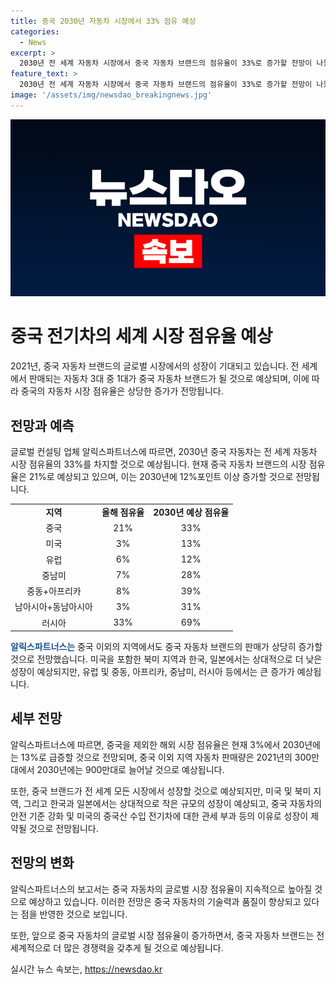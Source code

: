 ```yaml
---
title: 중국 2030년 자동차 시장에서 33% 점유 예상
categories:
  - News
excerpt: >
  2030년 전 세계 자동차 시장에서 중국 자동차 브랜드의 점유율이 33%로 증가할 전망이 나왔습니다. 이에 따라 중국 자동차 브랜드의 시장 점유율은 해외에서의 판매가 상당히 증가할 것으로 예상되며, 특히 유럽, 중남미, 중동, 아프리카, 남아시아, 동남아시아, 러시아 등 지역에서의 점유율이 급증할 것으로 전망됩니다. 그러나 북미 지역과 한국, 일본 시장에서는 성장이 상대적으로 작을 것으로 예측되며, 미국 등 북미 지역에서는 중국 자동차의 점유율이 1~3%로, 한국과 일본 시장에서는 0~1% 수준으로 유지될 전망이라고 합니다.
feature_text: >
  2030년 전 세계 자동차 시장에서 중국 자동차 브랜드의 점유율이 33%로 증가할 전망이 나왔습니다. 이에 따라 중국 자동차 브랜드의 시장 점유율은 해외에서의 판매가 상당히 증가할 것으로 예상되며, 특히 유럽, 중남미, 중동, 아프리카, 남아시아, 동남아시아, 러시아 등 지역에서의 점유율이 급증할 것으로 전망됩니다. 그러나 북미 지역과 한국, 일본 시장에서는 성장이 상대적으로 작을 것으로 예측되며, 미국 등 북미 지역에서는 중국 자동차의 점유율이 1~3%로, 한국과 일본 시장에서는 0~1% 수준으로 유지될 전망이라고 합니다.
image: '/assets/img/newsdao_breakingnews.jpg'
---
```


<p><img src="/assets/img/newsdao_breakingnews.jpg" alt="koreaapp 속보" /></p>

<h1>중국 전기차의 세계 시장 점유율 예상</h1>

<p data-ke-size="size16">2021년, 중국 자동차 브랜드의 글로벌 시장에서의 성장이 기대되고 있습니다. 전 세계에서 판매되는 자동차 3대 중 1대가 중국 자동차 브랜드가 될 것으로 예상되며, 이에 따라 중국의 자동차 시장 점유율은 상당한 증가가 전망됩니다.</p>

<h2 data-ke-size="size26">전망과 예측</h2>

<p data-ke-size="size16">글로벌 컨설팅 업체 알릭스파트너스에 따르면, 2030년 중국 자동차는 전 세계 자동차 시장 점유율의 33%를 차지할 것으로 예상됩니다. 현재 중국 자동차 브랜드의 시장 점유율은 21%로 예상되고 있으며, 이는 2030년에 12%포인트 이상 증가할 것으로 전망됩니다.</p>

<table>
    <tr>
        <td style="text-align: center; height: 17px;"><b>지역</b></td>
        <td style="text-align: center; height: 17px;"><b>올해 점유율</b></td>
        <td style="text-align: center; height: 17px;"><b>2030년 예상 점유율</b></td>
    </tr>
    <tr>
        <td style="text-align: center; height: 17px;">중국</td>
        <td style="text-align: center; height: 17px;">21%</td>
        <td style="text-align: center; height: 17px;">33%</td>
    </tr>
    <tr>
        <td style="text-align: center; height: 17px;">미국</td>
        <td style="text-align: center; height: 17px;">3%</td>
        <td style="text-align: center; height: 17px;">13%</td>
    </tr>
    <tr>
        <td style="text-align: center; height: 17px;">유럽</td>
        <td style="text-align: center; height: 17px;">6%</td>
        <td style="text-align: center; height: 17px;">12%</td>
    </tr>
    <tr>
        <td style="text-align: center; height: 17px;">중남미</td>
        <td style="text-align: center; height: 17px;">7%</td>
        <td style="text-align: center; height: 17px;">28%</td>
    </tr>
    <tr>
        <td style="text-align: center; height: 17px;">중동+아프리카</td>
        <td style="text-align: center; height: 17px;">8%</td>
        <td style="text-align: center; height: 17px;">39%</td>
    </tr>
    <tr>
        <td style="text-align: center; height: 17px;">남아시아+동남아시아</td>
        <td style="text-align: center; height: 17px;">3%</td>
        <td style="text-align: center; height: 17px;">31%</td>
    </tr>
    <tr>
        <td style="text-align: center; height: 17px;">러시아</td>
        <td style="text-align: center; height: 17px;">33%</td>
        <td style="text-align: center; height: 17px;">69%</td>
    </tr>
</table>

<p><b><span style="color: #1a5490;">알릭스파트너스는</span></b> 중국 이외의 지역에서도 중국 자동차 브랜드의 판매가 상당히 증가할 것으로 전망했습니다. 미국을 포함한 북미 지역과 한국, 일본에서는 상대적으로 더 낮은 성장이 예상되지만, 유럽 및 중동, 아프리카, 중남미, 러시아 등에서는 큰 증가가 예상됩니다.</p>

<h2 data-ke-size="size26">세부 전망</h2>

<p data-ke-size="size16">알릭스파트너스에 따르면, 중국을 제외한 해외 시장 점유율은 현재 3%에서 2030년에는 13%로 급증할 것으로 전망되며, 중국 이외 지역 자동차 판매량은 2021년의 300만 대에서 2030년에는 900만대로 늘어날 것으로 예상됩니다.</p>

<p data-ke-size="size16">또한, 중국 브랜드가 전 세계 모든 시장에서 성장할 것으로 예상되지만, 미국 및 북미 지역, 그리고 한국과 일본에서는 상대적으로 작은 규모의 성장이 예상되고, 중국 자동차의 안전 기준 강화 및 미국의 중국산 수입 전기차에 대한 관세 부과 등의 이유로 성장이 제약될 것으로 전망됩니다.</p>

<h2 data-ke-size="size26">전망의 변화</h2>

<p data-ke-size="size16">알릭스파트너스의 보고서는 중국 자동차의 글로벌 시장 점유율이 지속적으로 높아질 것으로 예상하고 있습니다. 이러한 전망은 중국 자동차의 기술력과 품질이 향상되고 있다는 점을 반영한 것으로 보입니다.</p>

<p data-ke-size="size16">또한, 앞으로 중국 자동차의 글로벌 시장 점유율이 증가하면서, 중국 자동차 브랜드는 전 세계적으로 더 많은 경쟁력을 갖추게 될 것으로 예상됩니다.</p>
실시간 뉴스 속보는, <a href="https://newsdao.kr" rel="dofollow">https://newsdao.kr</a>


